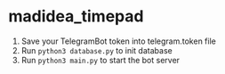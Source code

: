# madidea_timepad

1. Save your TelegramBot token into telegram.token file
2. Run ```python3 database.py``` to init database
3. Run ```python3 main.py``` to start the bot server
